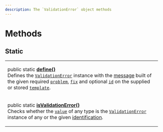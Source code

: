 ```yaml
---
description: The `ValidationError` object methods
---
```


# Methods

## Static

|                                                                                                                                                                                                                                                                                                                                                                                                                                                                                                                                                                                                                              |
| ---------------------------------------------------------------------------------------------------------------------------------------------------------------------------------------------------------------------------------------------------------------------------------------------------------------------------------------------------------------------------------------------------------------------------------------------------------------------------------------------------------------------------------------------------------------------------------------------------------------------------- |
| <p>public static <a href="static-define.md"><strong>define()</strong></a><strong></strong><br><strong></strong>Defines the <a href="broken-reference"><code>ValidationError</code></a> instance with the <a href="../../commonerror/accessors/get-message.md">message</a> built of the given required <a href="static-define.md#problem-string"><code>problem</code></a>, <a href="static-define.md#fix-string"><code>fix</code></a> and optional <a href="static-define.md#id-id"><code>id</code></a> on the supplied or stored <a href="static-define.md#template-validationerror.template"><code>template</code></a>.</p> |
| <p>public static <a href="static-isvalidationerror.md"><strong>isValidationError()</strong></a><strong></strong><br><strong></strong>Checks whether the <a href="static-isvalidationerror.md#value-any"><code>value</code></a> of any type is the <a href="broken-reference"><code>ValidationError</code></a> instance of any or the given <a href="static-isvalidationerror.md#id-id">identification</a>.</p>                                                                                                                                                                                                               |
